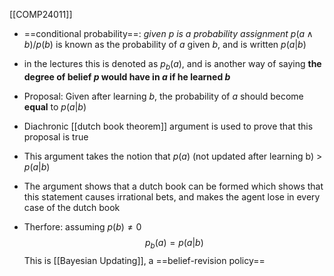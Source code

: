 [[COMP24011]]

- ==conditional probability==:
  *given $p$ is a probability assignment*
  $p(a\land b) / p(b)$ is known as the probability of $a$ given $b$, and is written $p(a|b)$

- in the lectures this is denoted as $p_b(a)$, and is another way of saying **the degree of belief $p$ would have in $a$ if he learned $b$**

- Proposal: Given after learning $b$, the probability of $a$ should become **equal** to $p(a|b)$

- Diachronic [[dutch book theorem]] argument is used to prove that this proposal is true
- This argument takes the notion that 
$p(a)$ (not updated after learning b) > $p(a|b)$
- The argument shows that a dutch book can be formed which shows that this statement causes irrational bets, and makes the agent lose in every case of the dutch book

- Therfore: assuming $p(b) \neq 0$
  $$p_b(a) = p(a|b)$$
  This is [[Bayesian Updating]], a ==belief-revision policy==
